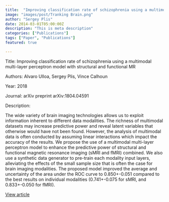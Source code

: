 ```yaml
---
title:  "Improving classification rate of schizophrenia using a multimodal multi-layer perceptron model with structural and functional MR"
image: "images/post/Tranking Brain.png"
author: "Sergey Plis"
date: 2014-03-01T05:00:00Z
description: "This is meta description"
categories: ["Publications"]
tags: ["Paper", "Publications"]
featured: true

---
```

Title: Improving classification rate of schizophrenia using a multimodal multi-layer perceptron model with structural and functional MR
  
Authors: Alvaro Ulloa, Sergey Plis, Vince Calhoun
  
Year: 2018
  
Journal: arXiv preprint arXiv:1804.04591
  
Description:
  
The wide variety of brain imaging technologies allows us to exploit information inherent to different data modalities. The richness of multimodal datasets may increase predictive power and reveal latent variables that otherwise would have not been found. However, the analysis of multimodal data is often conducted by assuming linear interactions which impact the accuracy of the results. We propose the use of a multimodal multi-layer perceptron model to enhance the predictive power of structural and functional magnetic resonance imaging (sMRI and fMRI) combined. We also use a synthetic data generator to pre-train each modality input layers, alleviating the effects of the small sample size that is often the case for brain imaging modalities. The proposed model improved the average and uncertainty of the area under the ROC curve to 0.850+-0.051 compared to the best results on individual modalities (0.741+-0.075 for sMRI, and 0.833+-0.050 for fMRI).

  
[View article](https://arxiv.org/abs/1804.04591)  
